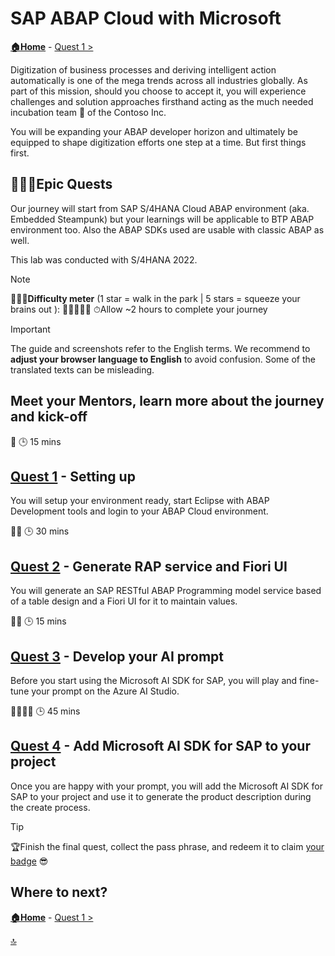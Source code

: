 # SAP ABAP Cloud with Microsoft

**[🏠Home](../README.md)** - [ Quest 1 >](student/quest1.md)

Digitization of business processes and deriving intelligent action automatically is one of the mega trends across all industries globally. As part of this mission, should you choose to accept it, you will experience challenges and solution approaches firsthand acting as the much needed incubation team 🐣 of the Contoso Inc.

You will be expanding your ABAP developer horizon and ultimately be equipped to shape digitization efforts one step at a time. But first things first.

## 🧙🏾‍♀️Epic Quests

Our journey will start from SAP S/4HANA Cloud ABAP environment (aka. Embedded Steampunk) but your learnings will be applicable to BTP ABAP environment too. Also the ABAP SDKs used are usable with classic ABAP as well.

This lab was conducted with S/4HANA 2022.

> [!NOTE]
>🏋🏽‍♂️**Difficulty meter** (1 star = walk in the park | 5 stars = squeeze your brains out ): 🌟🌟🌟🌟🌟
>⏱Allow ~2 hours to complete your journey

> [!IMPORTANT]
>The guide and screenshots refer to the English terms. We recommend to **adjust your browser language to English** to avoid confusion. Some of the translated texts can be misleading.

## Meet your Mentors, learn more about the journey and kick-off

🌟
🕒 15 mins

## [Quest 1](student/quest1.md) - Setting up

You will setup your environment ready, start Eclipse with ABAP Development tools and login to your ABAP Cloud environment.

🌟🌟
🕒 30 mins

## [Quest 2](student/quest2.md) - Generate RAP service and Fiori UI

You will generate an SAP RESTful ABAP Programming model service based of a table design and a Fiori UI for it to maintain values.

🌟🌟
🕒 15 mins

## [Quest 3](student/quest3.md) - Develop your AI prompt

Before you start using the Microsoft AI SDK for SAP, you will play and fine-tune your prompt on the Azure AI Studio.

🌟🌟🌟🌟
🕒 45 mins

## [Quest 4](student/quest4.md) - Add Microsoft AI SDK for SAP to your project

Once you are happy with your prompt, you will add the Microsoft AI SDK for SAP to your project and use it to generate the product description during the create process.

> [!TIP]
>🏆Finish the final quest, collect the pass phrase, and redeem it to claim [your badge](https://webhostingforconverter.z16.web.core.windows.net/claim-reward.html) 😎

## Where to next?

**[🏠Home](../README.md)** - [ Quest 1 >](student/quest1.md)

[🔝](#)

